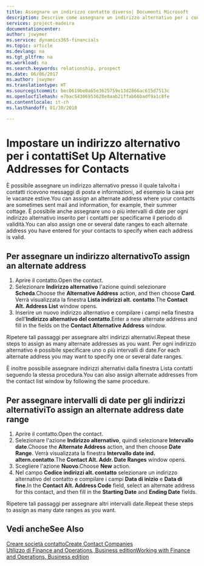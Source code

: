 ```yaml
---
title: Assegnare un indirizzo contatto diverso| Documenti Microsoft
description: Descrive come assegnare un indirizzo alternativo per i contatti o potenziali clienti, dove inviare talvolta le informazioni.
services: project-madeira
documentationcenter: 
author: jswymer
ms.service: dynamics365-financials
ms.topic: article
ms.devlang: na
ms.tgt_pltfrm: na
ms.workload: na
ms.search.keywords: relationship, prospect
ms.date: 06/06/2017
ms.author: jswymer
ms.translationtype: HT
ms.sourcegitcommit: bec0619be0a65e3625759e13d2866ac615d7513c
ms.openlocfilehash: e7bac54306953628e8aab21ffab66badf9a1c8fe
ms.contentlocale: it-ch
ms.lasthandoff: 01/30/2018

---
```

# <a name="set-up-alternative-addresses-for-contacts"></a><span data-ttu-id="992c1-103">Impostare un indirizzo alternativo per i contatti</span><span class="sxs-lookup"><span data-stu-id="992c1-103">Set Up Alternative Addresses for Contacts</span></span>
<span data-ttu-id="992c1-104">È possibile assegnare un indirizzo alternativo presso il quale talvolta i contatti ricevono messaggi di posta e informazioni, ad esempio la casa per le vacanze estive.</span><span class="sxs-lookup"><span data-stu-id="992c1-104">You can assign an alternate address where your contacts are sometimes sent mail and information, for example, their summer cottage.</span></span> <span data-ttu-id="992c1-105">È possibile anche assegnare uno o più intervalli di date per ogni indirizzo alternativo inserito per i contatti per specificarne il periodo di validità.</span><span class="sxs-lookup"><span data-stu-id="992c1-105">You can also assign one or several date ranges to each alternate address you have entered for your contacts to specify when each address is valid.</span></span>

## <a name="to-assign-an-alternate-address"></a><span data-ttu-id="992c1-106">Per assegnare un indirizzo alternativo</span><span class="sxs-lookup"><span data-stu-id="992c1-106">To assign an alternate address</span></span>
1. <span data-ttu-id="992c1-107">Aprire il contatto.</span><span class="sxs-lookup"><span data-stu-id="992c1-107">Open the contact.</span></span>
2. <span data-ttu-id="992c1-108">Selezionare **Indirizzo alternativo** l'azione quindi selezionare **Scheda**.</span><span class="sxs-lookup"><span data-stu-id="992c1-108">Choose the **Alternative Address** action, and then choose **Card**.</span></span> <span data-ttu-id="992c1-109">Verrà visualizzata la finestra **Lista indirizzi alt. contatto**.</span><span class="sxs-lookup"><span data-stu-id="992c1-109">The **Contact Alt. Address List** window opens.</span></span>
3. <span data-ttu-id="992c1-110">Inserire un nuovo indirizzo alternativo e compilare i campi nella finestra dell'**Indirizzo alternativo del contatto**.</span><span class="sxs-lookup"><span data-stu-id="992c1-110">Enter a new alternate address and fill in the fields on the **Contact Alternative Address** window.</span></span>

<span data-ttu-id="992c1-111">Ripetere tali passaggi per assegnare altri indirizzi alternativi.</span><span class="sxs-lookup"><span data-stu-id="992c1-111">Repeat these steps to assign as many alternate addresses as you want.</span></span> <span data-ttu-id="992c1-112">Per ogni indirizzo alternativo è possibile specificare uno o più intervalli di date.</span><span class="sxs-lookup"><span data-stu-id="992c1-112">For each alternate address you may want to specify one or several date ranges.</span></span>

<span data-ttu-id="992c1-113">È inoltre possibile assegnare indirizzi alternativi dalla finestra Lista contatti seguendo la stessa procedura.</span><span class="sxs-lookup"><span data-stu-id="992c1-113">You can also assign alternate addresses from the contact list window by following the same procedure.</span></span>

## <a name="to-assign-an-alternate-address-date-range"></a><span data-ttu-id="992c1-114">Per assegnare intervalli di date per gli indirizzi alternativi</span><span class="sxs-lookup"><span data-stu-id="992c1-114">To assign an alternate address date range</span></span>
1. <span data-ttu-id="992c1-115">Aprire il contatto.</span><span class="sxs-lookup"><span data-stu-id="992c1-115">Open the contact.</span></span>
2. <span data-ttu-id="992c1-116">Selezionare l'azione **Indirizzo alternativo**, quindi selezionare **Intervallo date**.</span><span class="sxs-lookup"><span data-stu-id="992c1-116">Choose the **Alternate Address** action, and then choose **Date Range**.</span></span> <span data-ttu-id="992c1-117">Verrà visualizzata la finestra **Intervallo date ind. altern.contatto**.</span><span class="sxs-lookup"><span data-stu-id="992c1-117">The **Contact Alt. Addr. Date Ranges** window opens.</span></span>
3. <span data-ttu-id="992c1-118">Scegliere l'azione **Nuovo**.</span><span class="sxs-lookup"><span data-stu-id="992c1-118">Choose **New** action.</span></span>
4. <span data-ttu-id="992c1-119">Nel campo **Codice indirizzi alt. contatto** selezionare un indirizzo alternativo del contatto e compilare i campi **Data di inizio** e **Data di fine**.</span><span class="sxs-lookup"><span data-stu-id="992c1-119">In the **Contact Alt. Address Code** field, select an alternate address for this contact, and then fill in the **Starting Date** and **Ending Date** fields.</span></span>

<span data-ttu-id="992c1-120">Ripetere tali passaggi per assegnare altri intervalli date.</span><span class="sxs-lookup"><span data-stu-id="992c1-120">Repeat these steps to assign as many date ranges as you want.</span></span>

## <a name="see-also"></a><span data-ttu-id="992c1-121">Vedi anche</span><span class="sxs-lookup"><span data-stu-id="992c1-121">See Also</span></span>
[<span data-ttu-id="992c1-122">Creare società contatto</span><span class="sxs-lookup"><span data-stu-id="992c1-122">Create Contact Companies</span></span>](marketing-create-contact-companies.md)  
[<span data-ttu-id="992c1-123">Utilizzo di Finance and Operations, Business edition</span><span class="sxs-lookup"><span data-stu-id="992c1-123">Working with Finance and Operations, Business edition</span></span>](ui-work-product.md)

